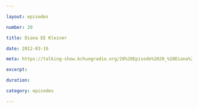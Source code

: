 ```yaml
---

layout: episodes

number: 20

title: Diana EE Kleiner

date: 2012-03-16

meta: https://talking-show.kchungradio.org/20%20Episode%2020_%20Diana%20EE%20Kleiner.mp3

excerpt: 

duration: 

category: episodes

---
```


